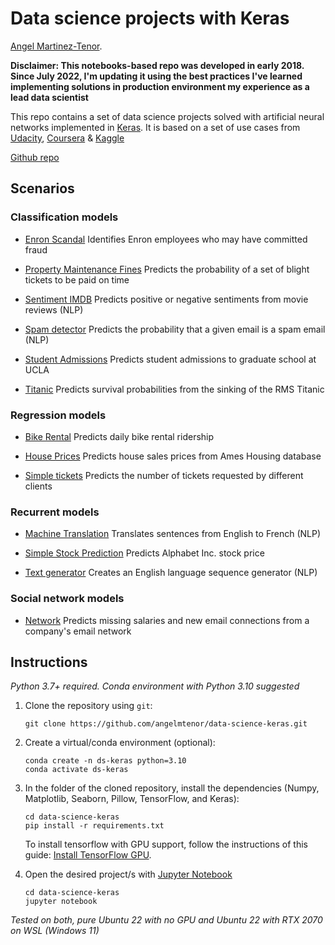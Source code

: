 # Data science projects with Keras

[Angel Martinez-Tenor](https://profile.angelmtenor.com/).

**Disclaimer: This notebooks-based repo was developed in early 2018. Since July 2022, I'm updating it using the best practices I've learned implementing solutions in production environment my experience as a lead data scientist**

This repo contains a set of data science projects solved with artificial neural networks implemented in [Keras](https://github.com/keras-team/keras/). It is based on a set of use cases from [Udacity](https://www.udacity.com/), [Coursera](https://www.coursera.org/) & [Kaggle](https://www.kaggle.com/)

[Github repo](https://github.com/angelmtenor/data-science-keras)
<br>

## Scenarios
### Classification models

- [Enron Scandal](https://github.com/angelmtenor/data-science-keras/blob/master/notebooks/enron_scandal.ipynb) Identifies Enron employees who may have committed fraud

- [Property Maintenance Fines](https://github.com/angelmtenor/data-science-keras/blob/master/notebooks/property_maintenance_fines.ipynb) Predicts the probability of a set of blight tickets to be paid on time

- [Sentiment IMDB](https://github.com/angelmtenor/data-science-keras/blob/master/notebooks/sentiment_IMDB.ipynb)  Predicts positive or negative sentiments from movie reviews (NLP)


- [Spam detector](https://github.com/angelmtenor/data-science-keras/blob/master/notebooks/spam_detector.ipynb) Predicts the probability that a given email is a spam email (NLP)

- [Student Admissions](https://github.com/angelmtenor/data-science-keras/blob/master/notebooks/student_admissions.ipynb)  Predicts student admissions to graduate school at UCLA

- [Titanic](https://github.com/angelmtenor/data-science-keras/blob/master/notebooks/titanic.ipynb)  Predicts survival probabilities from the sinking of the RMS Titanic

### Regression models

- [Bike Rental](https://github.com/angelmtenor/data-science-keras/blob/master/notebooks/bike_rental.ipynb) Predicts daily bike rental ridership

- [House Prices](https://github.com/angelmtenor/data-science-keras/blob/master/notebooks/house_prices.ipynb) Predicts house sales prices from Ames Housing database

- [Simple tickets](https://github.com/angelmtenor/data-science-keras/blob/master/notebooks/simple_tickets.ipynb)  Predicts the number of tickets requested by different clients


### Recurrent models

- [Machine Translation](https://github.com/angelmtenor/data-science-keras/blob/master/notebooks/machine_translation.ipynb)  Translates sentences from English to French (NLP)

- [Simple Stock Prediction](https://github.com/angelmtenor/data-science-keras/blob/master/notebooks/simple_stock_prediction.ipynb) Predicts Alphabet Inc. stock price

- [Text generator](https://github.com/angelmtenor/data-science-keras/blob/master/notebooks/text_generator.ipynb) Creates an English language sequence generator (NLP)

### Social network models

- [Network](https://github.com/angelmtenor/data-science-keras/blob/master/notebooks/network.ipynb)  Predicts missing salaries and new email connections from a company's email network




## Instructions
*Python 3.7+ required. Conda environment with Python 3.10 suggested*


1. Clone the repository using `git`:
    ```
    git clone https://github.com/angelmtenor/data-science-keras.git
    ```

2. Create a virtual/conda environment (optional):
    ```
    conda create -n ds-keras python=3.10
    conda activate ds-keras
    ```

3. In the folder of the cloned repository, install the dependencies (Numpy, Matplotlib, Seaborn, Pillow, TensorFlow, and Keras):
    ```
    cd data-science-keras
    pip install -r requirements.txt
    ```

    To install tensorflow with GPU support, follow the instructions of this guide: [Install TensorFlow GPU](https://www.tensorflow.org/install/pip#install_cuda_with_apt).


4. Open the desired project/s with [Jupyter Notebook](http://jupyter.readthedocs.io/en/latest/install.html)
    ```
    cd data-science-keras
    jupyter notebook
    ```

*Tested on both, pure Ubuntu 22 with no GPU and Ubuntu 22 with RTX 2070 on WSL (Windows 11)*
